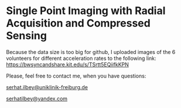 # Single Point Imaging with Radial Acquisition and Compressed Sensing

Because the data size is too big for github, I uploaded images of the 6 volunteers for different acceleration rates to the following link:
https://bwsyncandshare.kit.edu/s/TSrtt5EQiifkKPN

Please, feel free to contact me, when you have questions:

serhat.ilbey@uniklinik-freiburg.de

serhatilbey@yandex.com
